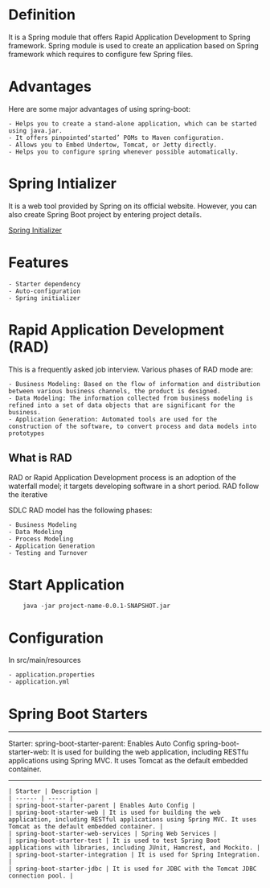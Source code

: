 # Definition
It is a Spring module that offers Rapid Application Development to
Spring framework. Spring module is used to create an application based
on Spring framework which requires to configure few Spring files.

# Advantages
Here are some major advantages of using spring-boot:

    - Helps you to create a stand-alone application, which can be started using java.jar.
    - It offers pinpointed‘started’ POMs to Maven configuration.
    - Allows you to Embed Undertow, Tomcat, or Jetty directly.
    - Helps you to configure spring whenever possible automatically.

# Spring Intializer
It is a web tool provided by Spring on its official website. However,
you can also create Spring Boot project by entering project details.

[Spring Initializer](https://start.spring.io/)

# Features

    - Starter dependency
    - Auto-configuration
    - Spring initializer

# Rapid Application Development (RAD)

This is a frequently asked job interview. Various phases of RAD mode are:

    - Business Modeling: Based on the flow of information and distribution between various business channels, the product is designed.
    - Data Modeling: The information collected from business modeling is refined into a set of data objects that are significant for the business.
    - Application Generation: Automated tools are used for the construction of the software, to convert process and data models into prototypes

## What is RAD
RAD or Rapid Application Development process is an adoption of the waterfall model; it targets developing software in a short period. RAD follow the iterative

SDLC RAD model has the following phases:

    - Business Modeling
    - Data Modeling
    - Process Modeling
    - Application Generation
    - Testing and Turnover

# Start Application
```
    java -jar project-name-0.0.1-SNAPSHOT.jar
```

# Configuration

In src/main/resources

    - application.properties
    - application.yml

# Spring Boot Starters
    
---
Starter:
    spring-boot-starter-parent: Enables Auto Config
    spring-boot-starter-web: It is used for building the web application, including RESTfu applications using Spring MVC. It uses Tomcat as the default embedded container.
___

    | Starter | Description |
    | ------ | ----- |
    | spring-boot-starter-parent | Enables Auto Config |
    | spring-boot-starter-web |	It is used for building the web application, including RESTful applications using Spring MVC. It uses Tomcat as the default embedded container. |
    | spring-boot-starter-web-services | Spring Web Services |
    | spring-boot-starter-test | It is used to test Spring Boot applications with libraries, including JUnit, Hamcrest, and Mockito. |
    | spring-boot-starter-integration | It is used for Spring Integration. |
    | spring-boot-starter-jdbc | It is used for JDBC with the Tomcat JDBC connection pool. |


